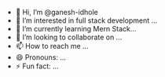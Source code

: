 - 👋 Hi, I’m @ganesh-idhole
- 👀 I’m interested in full stack development ...
- 🌱 I’m currently learning Mern Stack...
- 💞️ I’m looking to collaborate on ...
- 📫 How to reach me ...
- 😄 Pronouns: ...
- ⚡ Fun fact: ...

<!---
ganesh-idhole/ganesh-idhole is a ✨ special ✨ repository because its `README.md` (this file) appears on your GitHub profile.
You can click the Preview link to take a look at your changes.
--->
